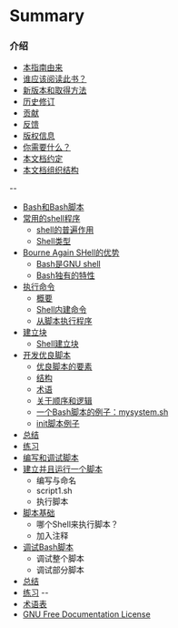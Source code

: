 # Summary

### 介绍
* [本指南由来](Intro/Why.md)
* [谁应该阅读此书？](Intro/Who.md)
* [新版本和取得方法](Intro/Get.md)
* [历史修订](HISTORY.md)
* [贡献](CONTIRBUTORS.md)
* [反馈](Intro/Feedback.md)
* [版权信息](Intro/Copyright.md)
* [你需要什么？](Intro/What.md)
* [本文档约定](Intro/Arrangement.md)
* [本文档组织结构](Intro/Structure.md)

--

* [Bash和Bash脚本](Bash-And-Bash-Script/README.md)
 * [常用的shell程序](Bash-And-Bash-Script/Common-Shell.md)
   * [shell的普遍作用](Bash-And-Bash-Script/Common-Shell.md#shell的普遍作用)
   * [Shell类型](Bash-And-Bash-Script/Common-Shell.md#shell类型)
 * [Bourne Again SHell的优势](Bash-And-Bash-Script/Advantages-Of-Bash.md)
   * [Bash是GNU shell](Bash-And-Bash-Script/Advantages-Of-Bash.md#bash是gnu-shell)
   * [Bash独有的特性](Bash-And-Bash-Script/Advantages-Of-Bash.md#bash独有的特性)
 * [执行命令](Bash-And-Bash-Script/Executing-Commands.md)
   * [概要](Bash-And-Bash-Script/Executing-Commands.md#概要)
   * [Shell内建命令](Bash-And-Bash-Script/Executing-Commands.md#shell内建命令)
   * [从脚本执行程序](Bash-And-Bash-Script/Executing-Commands.md#从脚本执行程序)
 * [建立块](Bash-And-Bash-Script/Building-Blocks.md)
   * [Shell建立块](Bash-And-Bash-Script/Building-Blocks.md#shell建立块)
 * [开发优良脚本](Bash-And-Bash-Script/Developing-Good-Scripts.md)
   * [优良脚本的要素](Bash-And-Bash-Script/Developing-Good-Scripts.md#优良脚本的要素)
   * [结构](Bash-And-Bash-Script/Developing-Good-Scripts.md#结构)
   * [术语](Bash-And-Bash-Script/Developing-Good-Scripts.md#术语)
   * [关于顺序和逻辑](Bash-And-Bash-Script/Developing-Good-Scripts.md#关于顺序和逻辑)
   * [一个Bash脚本的例子：mysystem.sh](Bash-And-Bash-Script/Developing-Good-Scripts.md#一个bash脚本的例子：mysystemsh)
   * [init脚本例子](Bash-And-Bash-Script/Developing-Good-Scripts.md#init脚本例子)
 * [总结](Bash-And-Bash-Script/Summary.md)
 * [练习](Bash-And-Bash-Script/Exercise.md)
* [编写和调试脚本](Writing-And-Debugging-Script/README.md)
 * [建立并且运行一个脚本](Writing-And-Debugging-Script/Writing-And-Debugging-A-Script.md)
   * 编写与命名
   * script1.sh
   * 执行脚本
 * [脚本基础](Writing-And-Debugging-Script/Scripts-Basic.md)
   * 哪个Shell来执行脚本？
   * 加入注释
 * [调试Bash脚本](Writing-And-Debugging-Script/Debugging-Bash-Scripts.md)
   * 调试整个脚本
   * 调试部分脚本
 * [总结](Writing-And-Debugging-Script/Summary.md)
 * [练习](Writing-And-Debugging-Script/Exercise.md)
--
* [术语表](GLOSSARY.md)
* [GNU Free Documentation License](LICENSE.md)
